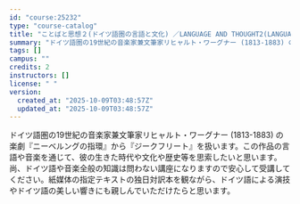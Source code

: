 ```yaml
---
id: "course:25232"
type: "course-catalog"
title: "ことばと思想２(ドイツ語圏の言語と文化) ／LANGUAGE AND THOUGHT2(LANGUAGE AND CULTURE IN GERMAN SPEAKING COUNTRIES)"
summary: "ドイツ語圏の19世紀の音楽家兼文筆家リヒャルト・ワーグナー (1813-1883) の楽劇『ニーベルングの指環』から『ジークフリート』を扱います。この作品の言語や音楽を通じて、彼の生きた時代や文化や歴史等を思索したいと思います。 尚、ドイツ…"
tags: []
campus: ""
credits: 2
instructors: []
license: " "
version:
  created_at: "2025-10-09T03:48:57Z"
  updated_at: "2025-10-09T03:48:57Z"
---
```


ドイツ語圏の19世紀の音楽家兼文筆家リヒャルト・ワーグナー (1813-1883) の楽劇『ニーベルングの指環』から『ジークフリート』を扱います。この作品の言語や音楽を通じて、彼の生きた時代や文化や歴史等を思索したいと思います。 尚、ドイツ語や音楽全般の知識は問わない講座になりますので安心して受講してください。紙媒体の指定テキストの独日対訳本を観ながら、ドイツ語による演技やドイツ語の美しい響きにも親しんでいただけたらと思います。
